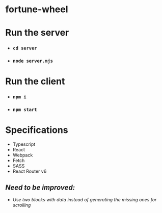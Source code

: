 # fortune-wheel

# Run the server

- ### `cd server`
- ### `node server.mjs`

# Run the client

- ### `npm i`
- ### `npm start`

# Specifications

- Typescript
- React
- Webpack
- Fetch
- SASS
- React Router v6

## _Need to be improved:_

- _Use two blocks with data instead of generating the missing ones for scrolling_
